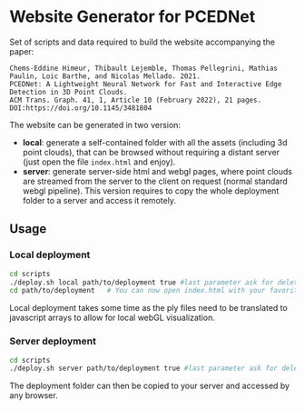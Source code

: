 # Website Generator for PCEDNet

Set of scripts and data required to build the website accompanying the paper:

    Chems-Eddine Himeur, Thibault Lejemble, Thomas Pellegrini, Mathias Paulin, Loic Barthe, and Nicolas Mellado. 2021. 
    PCEDNet: A Lightweight Neural Network for Fast and Interactive Edge Detection in 3D Point Clouds. 
    ACM Trans. Graph. 41, 1, Article 10 (February 2022), 21 pages. 
    DOI:https://doi.org/10.1145/3481804

The website can be generated in two version: 
 - **local**: generate a self-contained folder with all the assets (including 3d point clouds), that can be browsed 
   without requiring a distant server (just open the file `index.html` and enjoy).
 - **server**: generate server-side html and webgl pages, where point clouds are streamed from the server to the client
on request (normal standard webgl pipeline). This version requires to copy the whole deployment folder to a server and
access it remotely.
   
## Usage
### Local deployment
```bash
cd scripts
./deploy.sh local path/to/deployment true #last parameter ask for deleting any content in deployment folder
cd path/to/deployment   # You can now open index.html with your favorite browser
```
Local deployment takes some time as the ply files need to be translated to javascript arrays to allow for local webGL 
visualization.

### Server deployment
```bash
cd scripts
./deploy.sh server path/to/deployment true #last parameter ask for deleting any content in deployment folder
```
The deployment folder can then be copied to your server and accessed by any browser.